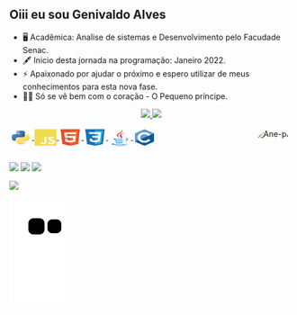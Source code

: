 ## Oiii eu sou  Genivaldo Alves
- 🖥 Acadêmica: Analise de sistemas e Desenvolvimento pelo Facudade Senac.
- 🖋 Inicio desta jornada na programação: Janeiro 2022.
- ⚡ Apaixonado por ajudar o próximo e espero utilizar de meus conhecimentos para esta nova fase.
- 👨‍⚕️ Só se vê bem com o coração - O Pequeno príncipe.

<div align="center">
  <a href="https://github.com/Genivaldo2230">
  <img height="180em" src="https://github-readme-stats.vercel.app/api?username=Genivaldo2230&show_icons=true&theme=gotham&include_all_commits=true&count_private=true"/>
  <img height="180em" src="https://github-readme-stats.vercel.app/api/top-langs/?username=Genivaldo2230&layout=compact&langs_count=7&theme=gotham"/>
</div>
  
<div style="display: inline_block"><br>
  <img align="center" alt="Ane-Python" height="30" width="40" src="https://raw.githubusercontent.com/devicons/devicon/master/icons/python/python-original.svg">
  <img align="center" alt="Ane-Js" height="30" width="40" src="https://raw.githubusercontent.com/devicons/devicon/master/icons/javascript/javascript-plain.svg">
  <img align="center" alt="Ane-HTML" height="30" width="40" src="https://raw.githubusercontent.com/devicons/devicon/master/icons/html5/html5-original.svg">
  <img align="center" alt="Ane-CSS" height="30" width="40" src="https://raw.githubusercontent.com/devicons/devicon/master/icons/css3/css3-original.svg">
  <img align="center" alt="Ane-Java" height="30" width="40" src="https://raw.githubusercontent.com/devicons/devicon/master/icons/java/java-original.svg">
  <img align="center" alt="Ane-C" height="30" width="40" src="https://raw.githubusercontent.com/devicons/devicon/master/icons/c/c-original.svg">
  <img align="right" alt="Ane-pic" height="100" style="border-radius:45px;" src="https://media.giphy.com/media/jlzggZ8GntqZ6v3ONs/giphy.gif">
  
</div>
  
  ##
 
<div> 


  <a href = "mailto:gda_anjos@hotmail.com.br"><img src="https://img.shields.io/badge/Microsoft_Outlook-0078D4?style=for-the-badge&logo=microsoft-outlook&logoColor=white" target="_blank"></a>
  <a href="https://www.linkedin.com/in/Genivaldo-alves-dos-anjos" target="_blank"><img src="https://img.shields.io/badge/-LinkedIn-%230077B5?style=for-the-badge&logo=linkedin&logoColor=white" target="_blank"></a> 
  <a href="https://github.com/Genivaldo2230/genivaldo2230/" target="_blank"><img src="https://img.shields.io/badge/-Portfolio-%23E4405F?style=for-the-badge&logo=portfolio&logoColor=white" target="_blank"></a>

  <a href="https://my-gitfolio.vercel.app/portfolio/Genivaldo2230#projects" target="_blank"><img src="https://img.shields.io/badge/-Portfolio-%23E4405F?style=for-the-badge&logo=portfolio&logoColor=white" target="_blank"></a>
 
  ![Snake animation](https://github.com/rafaballerini/rafaballerini/blob/output/github-contribution-grid-snake.svg)
  
  
</div>
